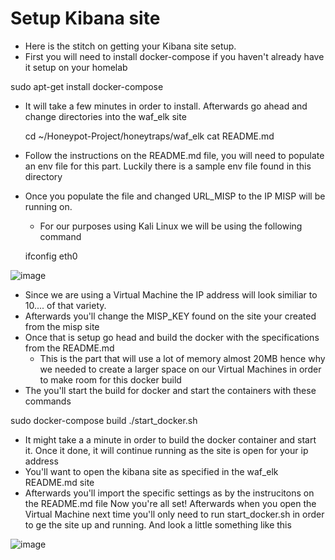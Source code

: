 # Setup Kibana site
- Here is the stitch on getting your Kibana site setup.
- First you will need to install docker-compose if you haven't already have it setup on your homelab

sudo apt-get install docker-compose

- It will take a few minutes in order to install. Afterwards go ahead and change directories into the waf_elk site

  cd ~/Honeypot-Project/honeytraps/waf_elk
  cat README.md
- Follow the instructions on the README.md file, you will need to populate an env file for this part. Luckily there is a sample env file found in this directory
- Once you populate the file and changed URL_MISP to the IP MISP will be running on.
  - For our purposes using Kali Linux we will be using the following command

  ifconfig eth0

![image](https://github.com/rainyjluke/HoneyHomeLab/assets/119358099/e5ba936a-809b-4022-bd6a-afa1a6b5f1f6)

- Since we are using a Virtual Machine the IP address will look similiar to 10.... of that variety.
- Afterwards you'll change the MISP_KEY found on the site your created from the misp site
- Once that is setup go head and build the docker with the specifications from the README.md
  - This is the part that will use a lot of memory almost 20MB hence why we needed to create a larger space on our Virtual Machines in order to make room for this docker build
- The you'll start the build for docker and start the containers with these commands

sudo docker-compose build
./start_docker.sh

- It might take a a minute in order to build the docker container and start it. Once it done, it will continue running as the site is open for your ip address
- You'll want to open the kibana site as specified in the waf_elk README.md site
- Afterwards you'll import the specific settings as by the instrucitons on the README.md file
Now you're all set! Afterwards when you open the Virtual Machine next time you'll only need to run start_docker.sh in order to ge the site up and running. And look a little something like this

![image](https://github.com/rainyjluke/HoneyHomeLab/assets/119358099/f4dbb793-3c43-44fa-95bb-b79933ca6cfd)
